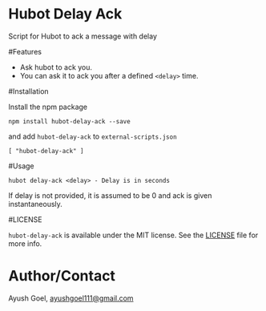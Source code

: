 # Hubot Delay Ack

Script for Hubot to ack a message with delay

#Features

* Ask hubot to ack you.
* You can ask it to ack you after a defined `<delay>` time.

#Installation

Install the npm package

    npm install hubot-delay-ack --save

and add `hubot-delay-ack` to `external-scripts.json`

    [ "hubot-delay-ack" ]

#Usage

    hubot delay-ack <delay> - Delay is in seconds

If delay is not provided, it is assumed to be 0 and ack is given instantaneously.

#LICENSE

`hubot-delay-ack` is available under the MIT license. See the [LICENSE](LICENSE) file for more info.

# Author/Contact
Ayush Goel, ayushgoel111@gmail.com
